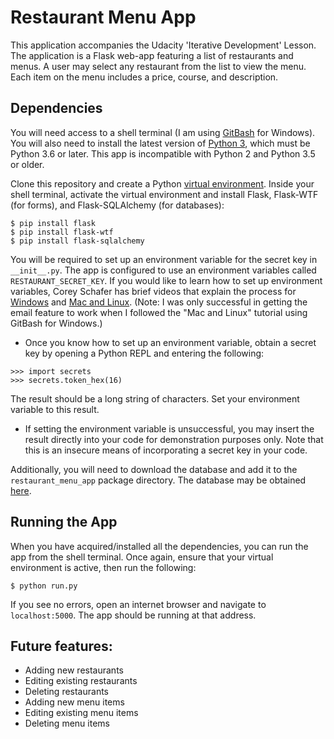 # Restaurant Menu App

This application accompanies the Udacity 'Iterative Development' Lesson. The application is a Flask web-app featuring a list of restaurants and menus. A user may select any restaurant from the list to view the menu. Each item on the menu includes a price, course, and description.

## Dependencies

You will need access to a shell terminal (I am using [GitBash](https://git-scm.com/downloads) for Windows). You will also need to install the latest version of [Python 3](https://www.python.org/downloads/), which must be Python 3.6 or later. This app is incompatible with Python 2 and Python 3.5 or older.

Clone this repository and create a Python [virtual environment](https://docs.python.org/3/library/venv.html). Inside your shell terminal, activate the virtual environment and install Flask, Flask-WTF (for forms), and Flask-SQLAlchemy (for databases):

```
$ pip install flask
$ pip install flask-wtf
$ pip install flask-sqlalchemy
```

You will be required to set up an environment variable for the secret key in `__init__.py`. The app is configured to use an environment variables called `RESTAURANT_SECRET_KEY`. If you would like to learn how to set up environment variables, Corey Schafer has brief videos that explain the process for [Windows](https://www.youtube.com/watch?v=IolxqkL7cD8) and [Mac and Linux](https://www.youtube.com/watch?v=5iWhQWVXosU). (Note: I was only successful in getting the email feature to work when I followed the "Mac and Linux" tutorial using GitBash for Windows.)
* Once you know how to set up an environment variable, obtain a secret key by opening a Python REPL and entering the following:
```
>>> import secrets
>>> secrets.token_hex(16)
```
The result should be a long string of characters. Set your environment variable to this result.

* If setting the environment variable is unsuccessful, you may insert the result directly into your code for demonstration purposes only. Note that this is an insecure means of incorporating a secret key in your code.

Additionally, you will need to download the database and add it to the `restaurant_menu_app` package directory. The database may be obtained [here](https://github.com/davidhammaker/Restaurant_Database_Server/raw/master/restaurantmenu.db).

## Running the App

When you have acquired/installed all the dependencies, you can run the app from the shell terminal. Once again, ensure that your virtual environment is active, then run the following:

`$ python run.py`

If you see no errors, open an internet browser and navigate to `localhost:5000`. The app should be running at that address.

## Future features:

* Adding new restaurants
* Editing existing restaurants
* Deleting restaurants
* Adding new menu items
* Editing existing menu items
* Deleting menu items
